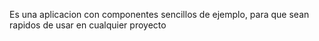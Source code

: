 Es una aplicacion con componentes sencillos de ejemplo, para que sean rapidos de usar en cualquier proyecto
